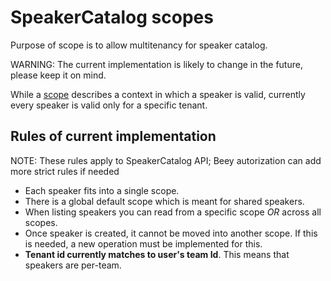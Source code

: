 # SpeakerCatalog scopes

Purpose of scope is to allow multitenancy for speaker catalog.

WARNING: The current implementation is likely to change in the future, please keep it on mind.

While a [scope](SpeakerCatalogScope.cs) describes a context in which a speaker is valid, currently every speaker is valid only for a specific tenant.

## Rules of current implementation

NOTE: These rules apply to SpeakerCatalog API; Beey autorization can add more strict rules if needed

* Each speaker fits into a single scope.
* There is a global default scope which is meant for shared speakers.
* When listing speakers you can read from a specific scope *OR* across all scopes.
* Once speaker is created, it cannot be moved into another scope. If this is needed, a new operation must be implemented for this.
* **Tenant id currently matches to user's team Id**. This means that speakers are per-team.
